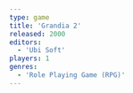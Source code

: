 ```yaml
---
type: game
title: 'Grandia 2'
released: 2000
editors: 
  - 'Ubi Soft'
players: 1
genres:
  - 'Role Playing Game (RPG)'
---
```

